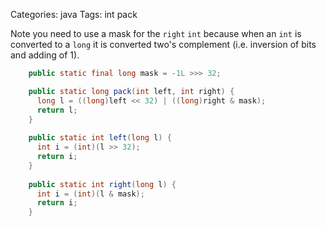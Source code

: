 Categories: java
Tags: int
      pack

Note you need to use a mask for the `right` `int` because when an `int` is converted to a `long` it is converted two's complement (i.e. inversion of bits and adding of 1).

```java
    public static final long mask = -1L >>> 32;

    public static long pack(int left, int right) {
      long l = ((long)left << 32) | ((long)right & mask);
      return l;
    }
  
    public static int left(long l) {
      int i = (int)(l >> 32);
      return i;
    }
  
    public static int right(long l) {
      int i = (int)(l & mask);
      return i;
    }
```


